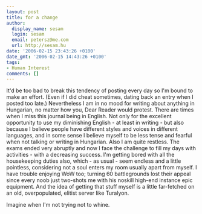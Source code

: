 ```yaml
---
layout: post
title: for a change
author:
  display_name: sesam
  login: sesam
  email: petersz@me.com
  url: http://sesam.hu
date: '2006-02-15 23:43:26 +0100'
date_gmt: '2006-02-15 14:43:26 +0100'
tags:
- Human Interest
comments: []
---
```


It'd be too bad to break this tendency of posting every day so I'm bound to make an effort. (Even if I did cheat sometimes, dating back an entry when I posted too late.) Nevertheless I am in no mood for writing about anything in Hungarian, no matter how you, Dear Reader would protest. There are times when I miss this journal being in English. Not only for the excellent opportunity to use my diminishing English - at least in writing - but also because I believe people have different styles and voices in different languages, and in some sense I believe myself to be less tense and fearful when not talking or writing in Hungarian. Also I am quite restless. The exams ended very abruptly and now I face the challenge to fill my days with activities - with a decreasing success. I'm getting bored with all the housekeeping duties also, which - as usual - seem endless and a little pointless, considering not a soul enters my room usually apart from myself. I have trouble enjoying WoW too; turning 60 battlegrounds lost their appeal since every noob just two-shots me with his noskill high-end instance epic equipment. And the idea of getting that stuff myself is a little far-fetched on an old, overpopulated, elitist server like Turalyon.

Imagine when I'm not trying not to whine.
